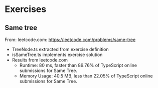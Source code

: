 # Exercises

## Same tree

From: leetcode.com: https://leetcode.com/problems/same-tree

-   TreeNode.ts extracted from exercise definition
-   isSameTree.ts implements exercise solution
-   Results from leetcode.com
    -   Runtime: 80 ms, faster than 89.76% of TypeScript online submissions for Same Tree.
    -   Memory Usage: 40.5 MB, less than 22.05% of TypeScript online submissions for Same Tree.
